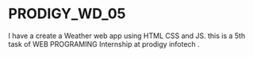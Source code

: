 # PRODIGY_WD_05
I have a create a Weather web app using HTML CSS and JS. this is a 5th task of WEB PROGRAMING  Internship at prodigy infotech .
